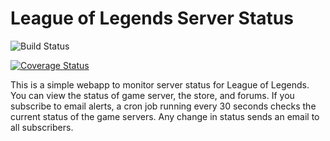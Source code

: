 # League of Legends Server Status

![Build Status](https://travis-ci.org/jsachs/lol_status.svg?branch=master)

[![Coverage Status](https://img.shields.io/coveralls/jsachs/lol_status.svg)](https://coveralls.io/r/jsachs/lol_status)

This is a simple webapp to monitor server status for League of Legends.
You can view the status of game server, the store, and forums.
If you subscribe to email alerts, a cron job running every 30 seconds checks
the current status of the game servers. Any change in status sends an
email to all subscribers.
